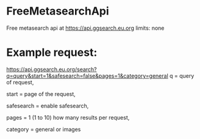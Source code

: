 # FreeMetasearchApi
Free metasearch api at 
https://api.ggsearch.eu.org
limits: none


# Example request:
https://api.ggsearch.eu.org/search?q=query&start=1&safesearch=false&pages=1&category=general
q = query of request,

start = page of the request,

safesearch = enable safesearch,

pages = 1 (1 to 10) how many results per request,

category = general or images

